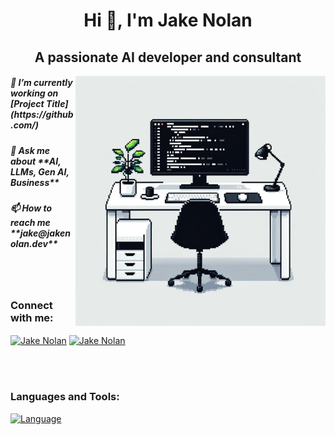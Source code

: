 <h1 align="center">Hi 👋, I'm Jake Nolan</h1>
<h2 align="center" style="border-bottom: None;">A passionate AI developer and consultant</h2>

<img align="right" alt="Main Image" width = "400" src="github_README_img.png">

<h5>🔭 I’m currently working on [Project Title](https://github.com/)</h5>
<h5>💬 Ask me about **AI, LLMs, Gen AI, Business**</h5>
<h5>📫 How to reach me **jake@jakenolan.dev**</h5>

<br>
<br>

<h3 align="left">Connect with me:</h3>
<p align="left">
  <a href="" target="blank"><img align="center" src="" alt="Jake Nolan" height="30" width="40" /></a>
  <a href="" target="blank"><img align="center" src="" alt="Jake Nolan" height="30" width="40" /></a>
</p>

<br>
<br>

<h3 align="left">Languages and Tools:</h3>
<p align="left"> 
  <a href="" target="_blank" rel="noreferrer"> <img src="" alt="Language" width="40" height="40"/> </a> 
</p>
